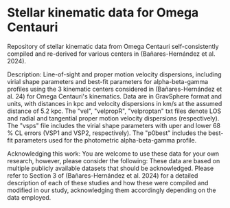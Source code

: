 # Stellar kinematic data for Omega Centauri

Repository of stellar kinematic data from Omega Centauri self-consistently compiled and re-derived for various centers in (Bañares-Hernández et al. 2024).

Description: Line-of-sight and proper motion velocity dispersions, including virial shape parameters and best-fit parameters for alpha-beta-gamma profiles using the 3 kinematic centers considered in (Bañares-Hernández et al. 24) for Omega Centauri's kinematics. Data are in GravSphere format and units, with distances in kpc and velocity dispersions in km/s at the assumed distance of 5.2 kpc. The "vel", "velpropR", "velproptan" txt files denote LOS and radial and tangential proper motion velocity dispersions (respectively). The "vsps" file includes the virial shape parameters with uper and lower 68 % CL errors (VSP1 and VSP2, respectively). The "p0best" includes the best-fit parameters used for the photometric alpha-beta-gamma profile.

Acknowledging this work: You are welcome to use these data for your own research, however, please consider the following: These data are based on multiple publicly available datasets that should be acknowledged. Please refer to Section 3 of (Bañares-Hernández et al. 2024) for a detailed description of each of these studies and how these were compiled and modified in our study, acknowledging them accordingly depending on the data employed.
